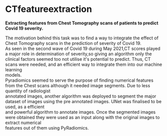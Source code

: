 # CTfeatureextraction

**Extracting features from Chest Tomography scans of patients to predict Covid 19 severity.**

The motivation behind this task was to find a way to integrate the effect of Chest Tomography scans in the prediction of severity of Covid 19.  
As seen in the second wave of Covid 19 during May 2021,CT scores played a major role in determination of severity,so giving an algorithm only the  
clinical factors seemed too not utilise it's potential to predict. Thus, CT scans were needed, and an efficient way to integrate them into our machine learning  
models.  
Pyradiomics seemed to serve the purpose of finding numerical features from the Chest scans although it needed image segments. Due to less quantity of radiologist  
annotated images, another algorithm was deployed to segment the major dataset of images using the pre annotated images. UNet was finalised to be used, as a efficient  
and powerful algorithm to annotate images. Once the segmented images were obtained they were used as an input along with the original images to extract numerical  
features out of them using PyRadiomics.


